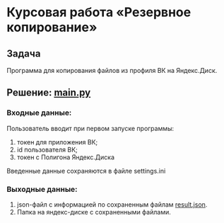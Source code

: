 # Курсовая работа «Резервное копирование»

## Задача

Программа для копирования файлов из профиля ВК на Яндекс.Диск.

## Решение: [main.py](/main.py)

### Входные данные:

Пользователь вводит при первом запуске программы:
1. токен для приложения ВК;
2. id пользователя ВК;
3. токен с Полигона Яндекс.Диска

Введенные данные сохраняются в файле settings.ini

### Выходные данные:

1. json-файл с информацией по сохраненным файлам [result.json](/result.json).
2. Папка на яндекс-диске с сохраненными файлами.



